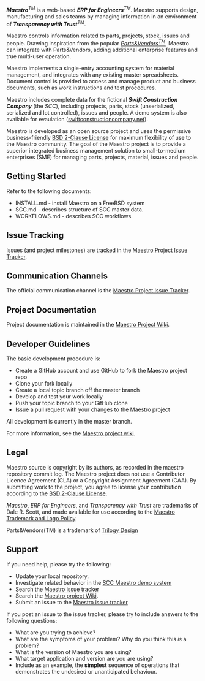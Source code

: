 ***Maestro***<sup>*TM*</sup> is a web-based ***ERP for Engineers***<sup><em>TM</em></sup>. Maestro supports design, manufacturing and sales teams by managing information in an environment of ***Transparency with Trust***<sup><em>TM</em></sup>.</p> 

Maestro controls information related to parts, projects, stock, issues and people. Drawing inspiration from the popular [*Parts&Vendors*<sup>*TM*</sup>](http://www.trilogydesign.com/), Maestro can integrate with Parts&Vendors, adding additional enterprise features and true multi-user operation.

Maestro implements a single-entry accounting system for material management, and integrates with any existing master spreadsheets. Document control is provided to access and manage product and business documents, such as work instructions and test procedures.

Maestro includes complete data for the fictional ***Swift Construction Company*** (the *SCC*), including projects, parts, stock (unserialized, serialized and lot controlled), issues and people. A demo system is also available for evaulation ([swiftconstructioncompany.net](http://www.swiftconstructioncompany.net)). 

Maestro is developed as an open source project and uses the permissive business-friendly [BSD 2-Clause License](http://opensource.org/licenses/BSD-2-Clause) for maximum flexibility of use to the Maestro community. The goal of the Maestro project is to provide a superior integrated business management solution to small-to-medium enterprises (SME) for managing parts, projects, material, issues and people.

Getting Started
---------------
Refer to the following documents:

* INSTALL.md - install Maestro on a FreeBSD system
* SCC.md - describes structure of SCC master data. 
* WORKFLOWS.md - describes SCC workflows.

Issue Tracking
--------------
Issues (and project milestones) are tracked in the [Maestro Project Issue Tracker](https://github.com/dalers/maestro/issues).

Communication Channels
----------------------
The official communication channel is the [Maestro Project Issue Tracker](https://github.com/dalers/maestro/issues).

Project Documentation
----------------------
Project documentation is maintained in the [Maestro Project Wiki](https://github.com/dalers/maestro/wiki/).

Developer Guidelines
--------------------
The basic development procedure is:

* Create a GitHub account and use GitHub to fork the Maestro project repo
* Clone your fork locally
* Create a local topic branch off the master branch
* Develop and test your work locally
* Push your topic branch to your GitHub clone
* Issue a pull request with your changes to the Maestro project

All development is currently in the master branch.

For more information, see the [Maestro project wiki](https://github.com/dalers/maestro/wiki).

Legal
-----
Maestro source is copyright by its authors, as recorded in the maestro repository commit log. The Maestro project does not use a Contributor Licence Agreement (CLA) or a Copyright Assignment Agreement (CAA). By submitting work to the project, you agree to license your contribution according to the [BSD 2-Clause License](http://opensource.org/licenses/BSD-2-Clause).

*Maestro*, *ERP for Engineers*, and *Transparency with Trust* are trademarks of Dale R. Scott, and made available for use according to the [Maestro Trademark and Logo Policy](https://github.com/dalers/maestro/wiki/Trademark-and-logo-policy).

Parts&Vendors(TM) is a trademark of [Trilogy Design](http://www.trilogydesign.com/)


Support
-------
If you need help, please try the following:

* Update your local repository.
* Investigate related behavior in the [SCC Maestro demo system](http://www.swiftconstructioncompany.net)
* Search the [Maestro issue tracker](https://github.com/dalers/maestro/issues)
* Search the [Maestro project Wiki](https://github.com/dalers/maestro/wiki/).
* Submit an issue to the [Maestro issue tracker](https://github.com/dalers/maestro/issues)

If you post an issue to the issue tracker, please try to include answers to the following questions:

* What are you trying to achieve?
* What are the symptoms of your problem? Why do you think this *is* a problem?
* What is the version of Maestro you are using?
* What target application and version are you are using?
* Include as an example, the **simplest** sequence of operations that demonstrates the undesired or unanticipated behaviour.
